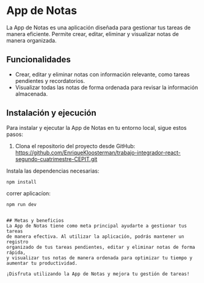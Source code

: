 # App de Notas

La App de Notas es una aplicación diseñada para gestionar tus tareas de manera eficiente. Permite crear, editar, eliminar y visualizar notas de manera organizada.

## Funcionalidades

- Crear, editar y eliminar notas con información relevante, como tareas pendientes y recordatorios.
- Visualizar todas las notas de forma ordenada para revisar la información almacenada.

## Instalación y ejecución

Para instalar y ejecutar la App de Notas en tu entorno local, sigue estos pasos:

1. Clona el repositorio del proyecto desde GitHub:
https://github.com/EnriqueKloosterman/trabajo-integrador-react-segundo-cuatrimestre-CEPIT.git

Instala las dependencias necesarias:

   ```
   npm install
   ```
 
correr aplicacíon:
   ```
   npm run dev
    

## Metas y beneficios
La App de Notas tiene como meta principal ayudarte a gestionar tus tareas
de manera efectiva. Al utilizar la aplicación, podrás mantener un registro
organizado de tus tareas pendientes, editar y eliminar notas de forma rápida,
y visualizar tus notas de manera ordenada para optimizar tu tiempo y aumentar tu productividad.

¡Disfruta utilizando la App de Notas y mejora tu gestión de tareas!

